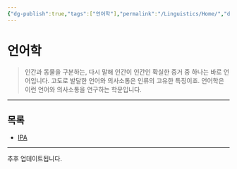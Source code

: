 ```yaml
---
{"dg-publish":true,"tags":["언어학"],"permalink":"/Linguistics/Home/","dgPassFrontmatter":true,"created":"2024-04-05T17:39:49.766+09:00","updated":"2024-08-02T16:34:07.337+09:00"}
---
```



# 언어학

> 인간과 동물을 구분하는, 다시 말해 인간이 인간인 확실한 증거 중 하나는 바로 언어입니다. 고도로 발달한 언어와 의사소통은 인류의 고유한 특징이죠. 언어학은 이런 언어와 의사소통을 연구하는 학문입니다. 

---

## 목록

+ [IPA](Linguistics/IPA.md)

---
추후 업데이트됩니다.
